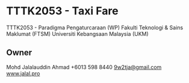 # TTTK2053 - Taxi Fare
TTTK2053 - Paradigma Pengaturcaraan (WP)
Fakulti Teknologi & Sains Maklumat (FTSM)
Universiti Kebangsaan Malaysia (UKM)

## Owner
Mohd Jalalauddin Ahmad
+6013 598 8440
9w2tja@gmail.com
www.jalal.pro
